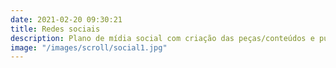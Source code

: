```yaml
---
date: 2021-02-20 09:30:21
title: Redes sociais
description: Plano de mídia social com criação das peças/conteúdos e publicações nas principais redes como Instagram, Facebook e Linkedin. Impulsionamento de posts e campanhas de Adwords, Linkedin e FaceAds com foco em conversão e resultado.
image: "/images/scroll/social1.jpg"
---
```

